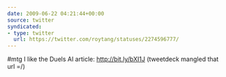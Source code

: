 ```yaml
---
date: 2009-06-22 04:21:44+00:00
source: twitter
syndicated:
- type: twitter
  url: https://twitter.com/roytang/statuses/2274596777/
---
```


#mtg I like the Duels AI article: http://bit.ly/bXI1J (tweetdeck mangled that url =/)